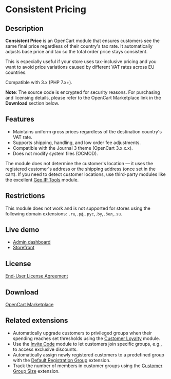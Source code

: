 # Consistent Pricing

## Description
**Consistent Price** is an OpenCart module that ensures customers see the same final price regardless of their country's tax rate. It automatically adjusts base price and tax so the total order price stays consistent.

This is especially useful if your store uses tax-inclusive pricing and you want to avoid price variations caused by different VAT rates across EU countries.

Compatible with 3.x (PHP 7.x+).

**Note**: The source code is encrypted for security reasons. For purchasing and licensing details, please refer to the OpenCart Marketplace link in the **Download** section below.

## Features
* Maintains uniform gross prices regardless of the destination country's VAT rate.
* Supports shipping, handling, and low order fee adjustments.
* Compatible with the Journal 3 theme (OpenCart 3.x.x.x).
* Does not modify system files (OCMOD).

The module does not determine the customer's location — it uses the registered customer's address or the shipping address (once set in the cart). If you need to detect customer locations, use third-party modules like the excellent [Geo IP Tools](https://www.opencart.com/index.php?route=marketplace/extension/info&extension_id=19084) module.

## Restrictions
This module does not work and is not supported for stores using the following domain extensions: `.ru`,`.рф`,`.рус`,`.by`,`.бел`,`.su`.

## Live demo
* [Admin dashboard](https://demo.ocmod.space/a/admin/index.php?route=extension/module/consistent_pricing)
* [Storefront](https://demo.ocmod.space/a/)

## License
[End-User License Agreement](../EULA.en.txt)

## Download
[OpenCart Marketplace](https://www.opencart.com/index.php?route=marketplace/extension/info&extension_id=44968)

## Related extensions
* Automatically upgrade customers to privileged groups when their spending reaches set thresholds using the [Customer Loyalty](https://www.opencart.com/index.php?route=marketplace/extension/info&extension_id=42646) module.
* Use the [Invite Code](https://www.opencart.com/index.php?route=marketplace/extension/info&extension_id=42632) module to let customers join specific groups, e.g., to access exclusive discounts.
* Automatically assign newly registered customers to a predefined group with the [Default Registration Group](https://www.opencart.com/index.php?route=marketplace/extension/info&extension_id=42480) extension.
* Track the number of members in customer groups using the [Customer Group Size](https://www.opencart.com/index.php?route=marketplace/extension/info&extension_id=42642) extension.
